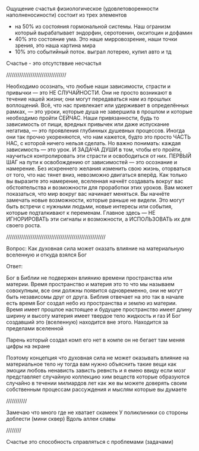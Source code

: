 Ощущение счастья физиологическое (удовлетоворенности наполненосиности)
состоит из трех элементов
- на 50% из состояния гормональной системы. Наш огранизм который вырабатывает эндорфин, серотоенин, окситоцин и дофамин
- 40% это состояние ума. Это наше мирровозрение, наши точки зрения,  это наша картина мира
- 10% это событийный поток. выграл лотерею, купил авто и тд

Счастье - это отсутстввие несчастья

////////////////////////////////

Необходимо осознать, что любые наши зависимости, страсти и привычки — это НЕ СЛУЧАЙНОСТИ. Они не просто возникают в течение нашей жизни; они могут передаваться нам из прошлых воплощений. Всё, что нас привлекает или удерживает в определённых рамках, — это уроки, которые душа не завершила в прошлом и которые необходимо пройти СЕЙЧАС. Наши привязанности, будь то зависимость от пищи, вредных привычек или даже испускание негатива, — это проявления глубинных душевных процессов. Иногда они так прочно укореняются, что нам кажется, будто это просто ЧАСТЬ НАС, с которой ничего нельзя сделать. Но важно понимать: каждая зависимость — это урок. И ЗАДАЧА ДУШИ в том, чтобы его пройти, научиться контролировать эти страсти и освободиться от них. ПЕРВЫЙ ШАГ на пути к освобождению от зависимостей — это осознание и намерение. Без искреннего желания изменить свою жизнь, оторваться от того, что нас тянет вниз, невозможно двигаться вперёд. Как только вы выразите это намерение, вселенная начнёт создавать вокруг вас обстоятельства и возможности для проработки этих уроков. Вам может показаться, что мир вокруг вас начинает меняться. Вы начнёте замечать новые возможности, которые раньше не видели. Это могут быть встречи с нужными людьми, новые интересы или события, которые подталкивают к переменам. Главное здесь — НЕ ИГНОРИРОВАТЬ эти сигналы и возможности, а ИСПОЛЬЗОВАТЬ их для своего роста.

/////////////////////////////////////////////////////

Вопрос: Как духовная сила может оказать влияние на материальную вселенную и откуда взялся Бог

Ответ:

Бог в Библии не подвержен влиянию времени пространства или материи. Время пространство и материя это то что мы называем совокупным, все они должны появится
одновременно, они не могут быть независомы друг от друга. Библия отвечает на это так
в начале есть время Бог создал небо из пространства и землю из материи. Время имеет прошлое настоящее и будущее
пространство имеет длину ширину и высоту
материя имеет твердое тело жидкость и газ
И Бог создавший это (вселенную) находится вне этого. Находится за пределами вселенной

Парень который создал комп его нет в компе он не бегает там меняя цифры на экране

Поэтому концепция что духовная сила не может оказывать влияние на материальное тело
ну тогда вам нужно объяснить такие вещи как эмоции любовь ненависть зависть ревнсть и
я емею ввиду если мозг представляет случайную коллекцию хим веществ которые образуются случайно в течении милиардов лет
как же вы можете доверять своим собственным процессам рассуждения и мыслям которые вы думаете


///////////

Замечаю что много где не хватает скамеек
У поликлиники со стороны доблести (мини сквер)
Вдоль аллеи славы

////////

Счастье это способность справляться с проблемами (задачами)
